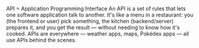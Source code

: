 API = Application Programming Interface
An API is a set of rules that lets one software application talk to another. It's like a menu in a restaurant: you (the frontend or user) pick something, the kitchen (backend/server) prepares it, and you get the result — without needing to know how it's cooked. APIs are everywhere — weather apps, maps, Pokédex apps — all use APIs behind the scenes.